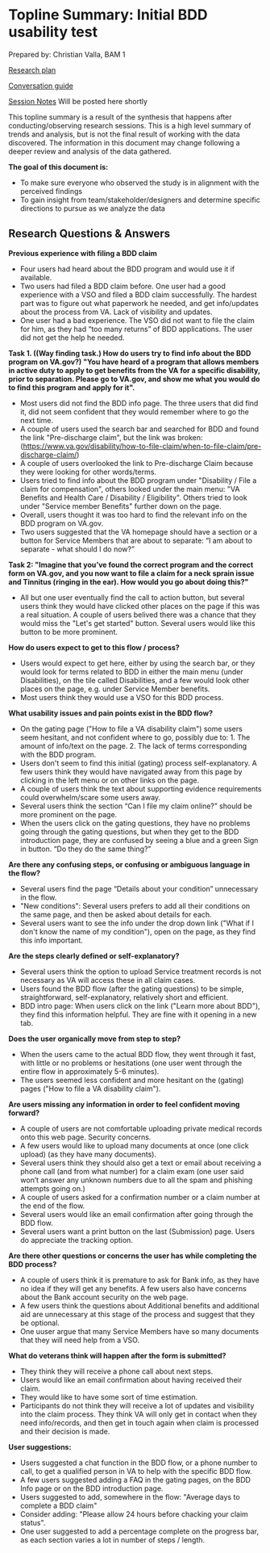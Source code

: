 # Topline Summary: Initial BDD usability test

Prepared by: Christian Valla, BAM 1

[Research plan](https://github.com/department-of-veterans-affairs/va.gov-team/blob/master/products/disability/disability-compensation-claim/bdd/BDD%20Research/Initial-usability-March2020/BBD-Research-Plan.md) 

[Conversation guide](https://github.com/department-of-veterans-affairs/va.gov-team/blob/master/products/disability/disability-compensation-claim/bdd/BDD%20Research/Initial-usability-March2020/BDD%20conversation%20guide.md) 

[Session Notes]() Will be posted here shortly


This topline summary is a result of the synthesis that happens after conducting/observing research sessions. This is a high level summary of trends and analysis, but is not the final result of working with the data discovered. The information in this document may change following a deeper review and analysis of the data gathered.

**The goal of this document is:**
 - To make sure everyone who observed the study is in alignment with the perceived findings
 - To gain insight from team/stakeholder/designers and determine specific directions to pursue as we analyze the data

## Research Questions & Answers

**Previous experience with filing a BDD claim**
 - Four users had heard about the BDD program and would use it if available. 
 - Two users had filed a BDD claim before. One user had a good experience with a VSO and filed a BDD claim successfully. The hardest part was to figure out what paperwork he needed, and get info/updates about the process from VA. Lack of visibility and updates. 
 - One user had a bad experience. The VSO did not want to file the claim for him, as they had “too many returns” of BDD  applications. The user did not get the help he needed. 
 
 **Task 1. ((Way finding task.) How do users try to find info about the BDD program on VA.gov?) "You have heard of a program that allows members in active duty to apply to get benefits from the VA for a specific disability, prior to separation. Please go to VA.gov, and show me what you would do to find this program and apply for it".**
 - Most users did not find the BDD info page. The three users that did find it, did not seem confident that they would remember where to go the next time. 
 -  A couple of users used the search bar and searched for BDD and found the link "Pre-discharge claim", but the link was broken: (https://www.va.gov/disability/how-to-file-claim/when-to-file-claim/pre-discharge-claim/) 
 - A couple of users overlooked the link to Pre-discharge Claim because they were looking for other words/terms.
 - Users tried to find info about the BDD program under "Disability / File a claim for compensation", others looked under the main menu: "VA Benefits and Health Care / Disability / Eligibility". Others tried to look under "Service member Benefits" further down on the page. 
 - Overall, users thought it was too hard to find the relevant info on the BDD program on VA.gov. 
 - Two users suggested that the VA homepage should have a section or a button for Service Members that are about to separate:  “I am about to separate - what should I do now?” 
 
**Task 2: "Imagine that you’ve found the correct program and the correct form on VA.gov, and you now want to file a claim for a neck sprain issue and Tinnitus (ringing in the ear). How would you go about doing this?"**
 - All but one user eventually find the call to action button, but several users think they would have clicked other places on the page if this was a real situation. A couple of users belived there was a chance that they would miss the "Let's get started" button. Several users would like this button to be more prominent.
 
**How do users expect to get to this flow / process?**
 - Users would expect to get here, either by using the search bar, or they would look for terms related to BDD in either the main menu (under Disabilities), on the tile called Disabilities, and a few would look other places on the page, e.g. under Service Member benefits. 
 -  Most users think they would use a VSO for this BDD process. 

**What usability issues and pain points exist in the BDD flow?**
 - On the gating page ("How to file a VA disability claim") some users seem hesitant, and not confident where to go, possibly due to: 1. The amount of info/text on the page. 2. The lack of terms corresponding with the BDD program.  
 - Users don't seem to find this initial (gating) process self-explanatory. A few users think they would have navigated away from this page by clicking in the left menu or on other links on the page.  
 - A couple of users think the text about supporting evidence requirements could overwhelm/scare some users away.  
 - Several users think the section “Can I file my claim online?” should be more prominent on the page.
 - When the users click on the gating questions, they have no problems going through the gating questions, but when they get to the BDD introduction page, they are confused by seeing a blue and a green Sign in button. “Do they do the same thing?”

**Are there any confusing steps, or confusing or ambiguous language in the flow?**
 - Several users find the page “Details about your condition” unnecessary in the flow. 
 - "New conditions": Several users prefers to add all their conditions on the same page, and then be asked about details for each.    
 - Several users want to see the info under the drop down link ("What if I don't know the name of my condition"), open on the page, as they find this info important.  

 **Are the steps clearly defined or self-explanatory?**
 - Several users think the option to upload Service treatment records is not necessary as VA will access these in all claim cases. 
 - Users found the BDD flow (after the gating questions) to be simple, straightforward, self-explanatory, relatively short and efficient.  
 - BDD intro page: When users click on the link ("Learn more about BDD"), they find this information helpful. They are fine with it opening in a new tab. 

**Does the user organically move from step to step?**
 - When the users came to the actual BDD flow, they went through it fast, with little or no problems or hesitations (one user went through the entire flow in approximately 5-6 minutes).
 - The users seemed less confident and more hesitant on the (gating) pages ("How to file a VA disability claim"). 

**Are users missing any information in order to feel confident moving forward?**
 - A couple of users are not comfortable uploading private medical records onto this web page. Security concerns. 
 - A few users would like to upload many documents at once (one click upload) (as they have many documents).
 - Several users think they should also get a text or email about receiving a phone call (and from what number) for a claim exam (one user said won’t answer any unknown numbers due to all the spam and phishing attempts going on.) 
 - A couple of users asked for a confirmation number or a claim number at the end of the flow. 
 - Several users would like an email confirmation after going through the BDD flow. 
 - Several users want a print button on the last (Submission) page. Users do appreciate the tracking option.

**Are there other questions or concerns the user has while completing the BDD process?**
 - A couple of users think it is premature to ask for Bank info, as they have no idea if they will get any benefits. A few users also have concerns about the Bank account security on the web page.
  - A few users think the questions about Additional benefits and additional aid are unnecessary at this stage of the process and suggest that they be optional.  
  - One uuser argue that many Service Members have so many documents that they will need help from a VSO. 

**What do veterans think will happen after the form is submitted?**
 - They think they will receive a phone call about next steps. 
 - Users would like an email confirmation about having received their claim. 
 - They would like to have some sort of time estimation. 
 - Participants do not think they will receive a lot of updates and visibility into the claim process. They think VA will only get in contact when they need info/records, and then get in touch again when claim is processed and their decision is made. 

**User suggestions:**
- Users suggested a chat function in the BDD flow, or a phone number to call, to get a qualified person in VA to help with the specific BDD flow. 
- A few users suggested adding a FAQ in the gating pages, on the BDD Info page or on the BDD introduction page.
- Users suggested to add, somewhere in the flow: "Average days to complete a BDD claim" 
- Consider adding: "Please allow 24 hours before chacking your claim status". 
- One user suggested to add a percentage complete on the progress bar, as each section varies a lot in number of steps / length.


